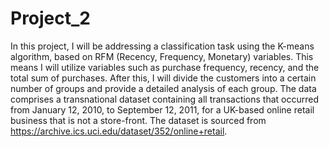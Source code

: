 # Project_2
In this project, I will be addressing a classification task using the K-means algorithm, based on RFM (Recency, Frequency, Monetary) variables. 
This means I will utilize variables such as purchase frequency, recency, and the total sum of purchases. 
After this, I will divide the customers into a certain number of groups and provide a detailed analysis of each group.
The data comprises a transnational dataset containing all transactions that occurred from January 12, 2010, to September 12, 2011, for a UK-based online retail business that is not a store-front. 
The dataset is sourced from https://archive.ics.uci.edu/dataset/352/online+retail.
